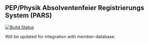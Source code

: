 ## PEP/Physik Absolventenfeier Registrierungs System (PARS)
[![Build Status](https://travis-ci.org/pep-dortmund/pars.svg?branch=master)](https://travis-ci.org/pep-dortmund/pars)

Will be updated for integration with member-database.
